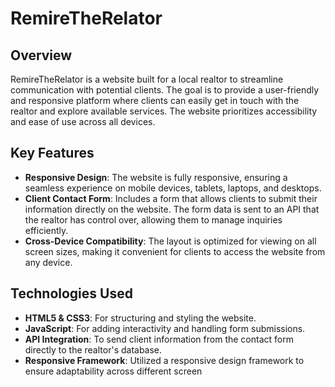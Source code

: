 <!-- # RemireTheRelator


## A website I built for a local realtor to help get in touch with clients.

This  website is a way of helping me solve a local relator solve his problem of getting in touch with cients and making sure his website was limitless on the potential it had,by that i focused on these few points:

 * Making the page responsive
 * Building a form for clients to submit their information into and send to an API the realot has control of
 * Adjusting the page to become veiwable on mobile devices, laptops , etc. -->

# RemireTheRelator

## Overview

RemireTheRelator is a website built for a local realtor to streamline communication with potential clients. The goal is to provide a user-friendly and responsive platform where clients can easily get in touch with the realtor and explore available services. The website prioritizes accessibility and ease of use across all devices.

## Key Features

- **Responsive Design**: The website is fully responsive, ensuring a seamless experience on mobile devices, tablets, laptops, and desktops.
- **Client Contact Form**: Includes a form that allows clients to submit their information directly on the website. The form data is sent to an API that the realtor has control over, allowing them to manage inquiries efficiently.
- **Cross-Device Compatibility**: The layout is optimized for viewing on all screen sizes, making it convenient for clients to access the website from any device.

## Technologies Used

- **HTML5 & CSS3**: For structuring and styling the website.
- **JavaScript**: For adding interactivity and handling form submissions.
- **API Integration**: To send client information from the contact form directly to the realtor's database.
- **Responsive Framework**: Utilized a responsive design framework to ensure adaptability across different screen